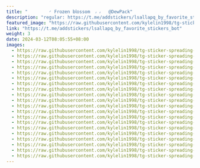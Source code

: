 ```yaml
---
title: "‌        ◜ 𝖥r𝗈𝗓𝖾𝗇 𝖻𝗅𝗈ss𝗈m  ៸ ៸   @DewPack"
description: "regular: https://t.me/addstickers/lsallapq_by_favorite_stickers_bot"
featured_image: "https://raw.githubusercontent.com/kylelin1998/tg-sticker-spreading-worldwide-images/main/img/47e868ac-4bb8-4576-aa8a-5d9318f81fed.jpg"
link: "https://t.me/addstickers/lsallapq_by_favorite_stickers_bot"
weight: 3
date: 2024-03-12T08:05:55+08:00
images:
  - https://raw.githubusercontent.com/kylelin1998/tg-sticker-spreading-worldwide-images/main/img/47e868ac-4bb8-4576-aa8a-5d9318f81fed.jpg
  - https://raw.githubusercontent.com/kylelin1998/tg-sticker-spreading-worldwide-images/main/img/a4eaa74e-5fe0-4edb-b3be-66b1054f5e10.jpg
  - https://raw.githubusercontent.com/kylelin1998/tg-sticker-spreading-worldwide-images/main/img/ea3514a6-946b-400a-94df-5319629c3657.jpg
  - https://raw.githubusercontent.com/kylelin1998/tg-sticker-spreading-worldwide-images/main/img/1bf11f71-b3b8-445e-86f6-56620849d65f.jpg
  - https://raw.githubusercontent.com/kylelin1998/tg-sticker-spreading-worldwide-images/main/img/d09e6dc8-44ad-4948-bd2c-846598a61dbf.jpg
  - https://raw.githubusercontent.com/kylelin1998/tg-sticker-spreading-worldwide-images/main/img/0c22f151-0391-4e96-8c93-46d1d00daed4.jpg
  - https://raw.githubusercontent.com/kylelin1998/tg-sticker-spreading-worldwide-images/main/img/056228b5-011a-463a-aec6-708859a0c425.jpg
  - https://raw.githubusercontent.com/kylelin1998/tg-sticker-spreading-worldwide-images/main/img/fa82e57d-05f7-4ee2-b325-55314a5a2379.jpg
  - https://raw.githubusercontent.com/kylelin1998/tg-sticker-spreading-worldwide-images/main/img/363e964e-9b51-43e3-8b1a-68da1cc19b2a.jpg
  - https://raw.githubusercontent.com/kylelin1998/tg-sticker-spreading-worldwide-images/main/img/82768f8e-f63c-4dc6-b5c9-1f4beca1557d.jpg
  - https://raw.githubusercontent.com/kylelin1998/tg-sticker-spreading-worldwide-images/main/img/0d24b5bf-ab52-4c01-affc-beabbb661d9d.jpg
  - https://raw.githubusercontent.com/kylelin1998/tg-sticker-spreading-worldwide-images/main/img/add4353f-e03d-4c41-807f-a5a8e2854144.jpg
  - https://raw.githubusercontent.com/kylelin1998/tg-sticker-spreading-worldwide-images/main/img/6ed5352a-63fe-4b77-9326-ab5f7ae87b10.jpg
  - https://raw.githubusercontent.com/kylelin1998/tg-sticker-spreading-worldwide-images/main/img/cff54a0c-ccae-407a-a048-2f5143198623.jpg
  - https://raw.githubusercontent.com/kylelin1998/tg-sticker-spreading-worldwide-images/main/img/612de85b-630d-4916-950d-0633508cb085.jpg
  - https://raw.githubusercontent.com/kylelin1998/tg-sticker-spreading-worldwide-images/main/img/98378828-c192-4aec-affc-95c84d078af9.jpg
  - https://raw.githubusercontent.com/kylelin1998/tg-sticker-spreading-worldwide-images/main/img/6ac7c9f9-7e49-4b0f-9a32-b7ed8bc8e493.jpg
  - https://raw.githubusercontent.com/kylelin1998/tg-sticker-spreading-worldwide-images/main/img/f45afe25-150c-4447-9767-b79bbefed782.jpg
  - https://raw.githubusercontent.com/kylelin1998/tg-sticker-spreading-worldwide-images/main/img/d1288662-05aa-4f23-906b-dd0ae3dfbbed.jpg
  - https://raw.githubusercontent.com/kylelin1998/tg-sticker-spreading-worldwide-images/main/img/60c224b2-ba0e-4535-88d7-cd62d7b946b8.jpg
---
```

